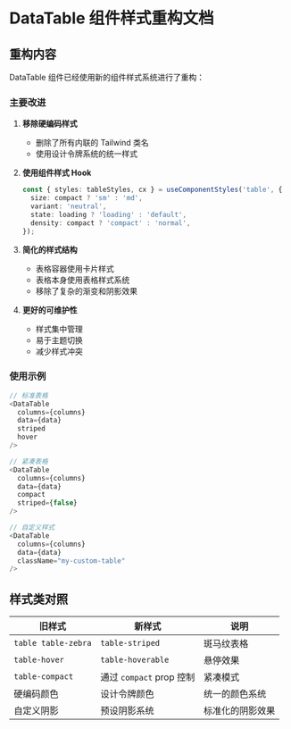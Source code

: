# DataTable 组件样式重构文档

## 重构内容

DataTable 组件已经使用新的组件样式系统进行了重构：

### 主要改进

1. **移除硬编码样式**
   - 删除了所有内联的 Tailwind 类名
   - 使用设计令牌系统的统一样式

2. **使用组件样式 Hook**
   ```typescript
   const { styles: tableStyles, cx } = useComponentStyles('table', {
     size: compact ? 'sm' : 'md',
     variant: 'neutral',
     state: loading ? 'loading' : 'default',
     density: compact ? 'compact' : 'normal',
   });
   ```

3. **简化的样式结构**
   - 表格容器使用卡片样式
   - 表格本身使用表格样式系统
   - 移除了复杂的渐变和阴影效果

4. **更好的可维护性**
   - 样式集中管理
   - 易于主题切换
   - 减少样式冲突

### 使用示例

```typescript
// 标准表格
<DataTable
  columns={columns}
  data={data}
  striped
  hover
/>

// 紧凑表格
<DataTable
  columns={columns}
  data={data}
  compact
  striped={false}
/>

// 自定义样式
<DataTable
  columns={columns}
  data={data}
  className="my-custom-table"
/>
```

## 样式类对照

| 旧样式 | 新样式 | 说明 |
|--------|--------|------|
| `table table-zebra` | `table-striped` | 斑马纹表格 |
| `table-hover` | `table-hoverable` | 悬停效果 |
| `table-compact` | 通过 `compact` prop 控制 | 紧凑模式 |
| 硬编码颜色 | 设计令牌颜色 | 统一的颜色系统 |
| 自定义阴影 | 预设阴影系统 | 标准化的阴影效果 |